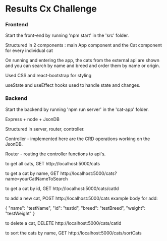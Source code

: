 # Results Cx Challenge

### Frontend

Start the front-end by running 'npm start' in the 'src' folder.

Structured in 2 components : main App component and the Cat component for every individual cat

On running and entering the app, the cats from the external api are shown and you can search by name and breed and order them by name or origin.

Used CSS and react-bootstrap for styling

useState and useEffect hooks used to handle state and changes.

### Backend

Start the backend by running 'npm run server' in the 'cat-app' folder.

Express + node + JsonDB

Structured in server, router, controller.

Controller - implemented here are the CRD operations working on the JsonDB.

Router - routing the controller functions to api's.

to get all cats, GET http://localhost:5000/cats

to get a cat by name, GET http://localhost:5000/cats?name=yourCatNameToSearch

to get a cat by id, GET http://localhost:5000/cats/catId

to add a new cat, POST http://localhost:5000/cats 
example body for add: 

{
    "name": "testName",
    "id": "testid",
    "breed": "testBreed",
    "weight": "testWeight"
}

to delete a cat, DELETE http://localhost:5000/cats/catId

to sort the cats by name, GET http://localhost:5000/cats/sortCats
